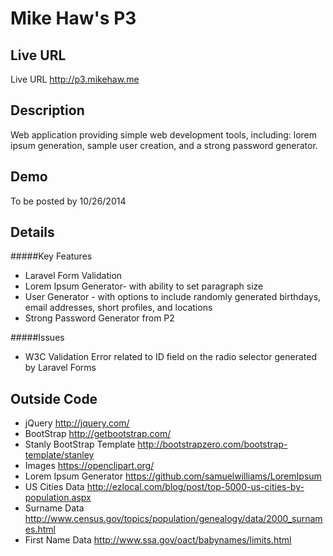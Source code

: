 # Mike Haw's P3

## Live URL
Live URL <http://p3.mikehaw.me>

## Description
Web application providing simple web development tools, including: lorem ipsum generation, sample user creation, and a strong password generator. 

## Demo
To be posted by 10/26/2014

## Details
#####Key Features
+ Laravel Form Validation
+ Lorem Ipsum Generator- with ability to set paragraph size
+ User Generator - with options to include randomly generated birthdays, email addresses, short profiles, and locations
+ Strong Password Generator from P2

#####Issues
+ W3C Validation Error related to ID field on the radio selector generated by Laravel Forms

## Outside Code
+ jQuery <http://jquery.com/>
+ BootStrap <http://getbootstrap.com/>
+ Stanly BootStrap Template <http://bootstrapzero.com/bootstrap-template/stanley>
+ Images <https://openclipart.org/>
+ Lorem Ipsum Generator <https://github.com/samuelwilliams/LoremIpsum>
+ US Cities Data <http://ezlocal.com/blog/post/top-5000-us-cities-by-population.aspx>
+ Surname Data <http://www.census.gov/topics/population/genealogy/data/2000_surnames.html>
+ First Name Data <http://www.ssa.gov/oact/babynames/limits.html>
